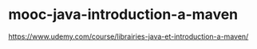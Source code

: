 # mooc-java-introduction-a-maven
https://www.udemy.com/course/librairies-java-et-introduction-a-maven/
